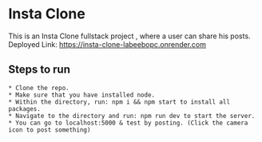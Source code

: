 # Insta Clone

This is an Insta Clone fullstack project , where a user can share his posts.
Deployed Link: https://insta-clone-labeebopc.onrender.com

## Steps to run 

    * Clone the repo.
    * Make sure that you have installed node.
    * Within the directory, run: npm i && npm start to install all packages.
    * Navigate to the directory and run: npm run dev to start the server.
    * You can go to localhost:5000 & test by posting. (Click the camera icon to post something)
